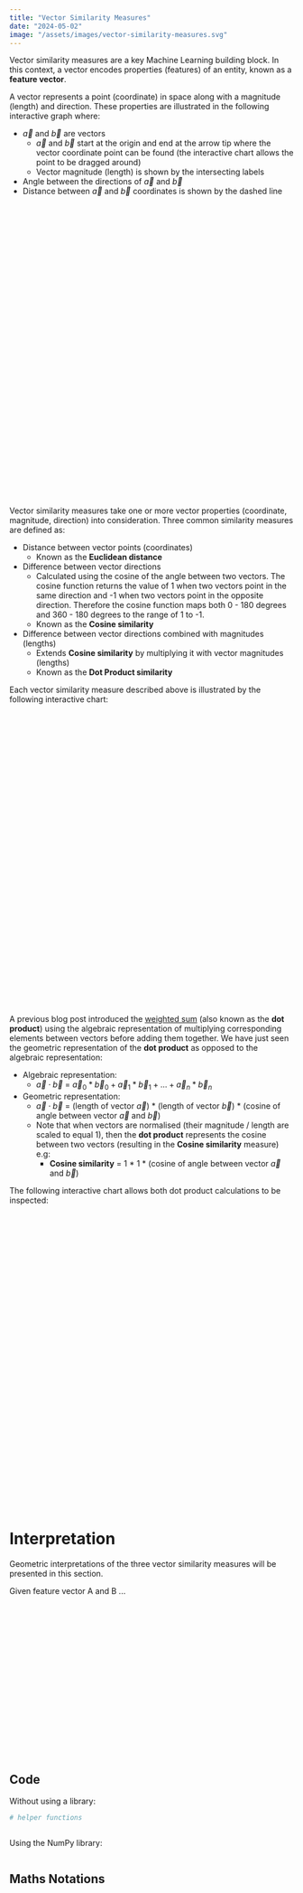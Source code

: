 ```yaml
---
title: "Vector Similarity Measures"
date: "2024-05-02"
image: "/assets/images/vector-similarity-measures.svg"
---
```


Vector similarity measures are a key Machine Learning building block. In this context, a vector encodes properties (features) of an entity, known as a **feature vector**. 

A vector represents a point (coordinate) in space along with a magnitude (length) and direction. These properties are illustrated in the following interactive graph where:
* $\vec{a}$ and $\vec{b}$ are vectors
  * $\vec{a}$ and $\vec{b}$ start at the origin and end at the arrow tip where the vector coordinate point can be found (the interactive chart allows the point to be dragged around)
  * Vector magnitude (length) is shown by the intersecting labels
* Angle between the directions of $\vec{a}$ and $\vec{b}$
* Distance between $\vec{a}$ and $\vec{b}$ coordinates is shown by the dashed line

<div id="html" markdown="0">

  <div id="jxgbox-basic" class="jxgbox-basic" style="width: 100%; aspect-ratio : 1 / 1;"></div>

  <style>
    {% include vector-similarity-measures/styles.css %}
  </style>

  <script>
    {% include vector-similarity-measures/utils.js %}

    {% include vector-similarity-measures/basic.js %}

    new Chart("jxgbox-basic");
  </script>
  <br>
</div>

Vector similarity measures take one or more vector properties (coordinate, magnitude, direction) into consideration. Three common similarity measures are defined as:  

* Distance between vector points (coordinates)
  * Known as the **Euclidean distance** 
* Difference between vector directions
  * Calculated using the cosine of the angle between two vectors. The cosine function returns the value of 1 when two vectors point in the same direction and -1 when two vectors point in the opposite direction. Therefore the cosine function maps both 0 - 180 degrees and 360 - 180 degrees to the range of 1 to -1. 
  * Known as the **Cosine similarity** 
* Difference between vector directions combined with magnitudes (lengths)
  * Extends **Cosine similarity** by multiplying it with vector magnitudes (lengths)
  * Known as the **Dot Product similarity**  

Each vector similarity measure described above is illustrated by the following interactive chart:

<div id="html" markdown="0">

  <div id="jxgbox-basic-with-metrics" class="jxgbox-basic-with-metrics" style="width: 100%; aspect-ratio : 1 / 1;"></div>

  <script>
    new Chart("jxgbox-basic-with-metrics", SIMPLE_LBL_BASIC);
  </script>
  <br>
</div>

A previous blog post introduced the [weighted sum](https://mike-sole.github.io/machine-learning-building-blocks/2024/04/06/weighted-sum.html) (also known as the **dot product**) using the algebraic representation of multiplying corresponding elements between vectors before adding them together. We have just seen the geometric representation of the **dot product** as opposed to the algebraic representation:
* Algebraic representation: 
  * $\vec{a} \cdot \vec{b}$ = $\vec{a}_0 * \vec{b}_0 + \vec{a}_1 * \vec{b}_1 + ... + \vec{a}_n * \vec{b}_n$
* Geometric representation: 
  * $\vec{a} \cdot \vec{b}$ = (length of vector $\vec{a}$) * (length of vector $\vec{b}$) * (cosine of angle between vector $\vec{a}$ and $\vec{b}$)
  * Note that when vectors are normalised (their magnitude / length are scaled to equal 1), then the **dot product** represents the cosine between two vectors (resulting in the **Cosine similarity** measure) e.g: 
    * **Cosine similarity** = 1 * 1 * (cosine of angle between vector $\vec{a}$ and $\vec{b}$)

The following interactive chart allows both dot product calculations to be inspected:

<div id="html" markdown="0">

  <div id="jxgbox-basic-multi" class="jxgbox-basic-multi" style="width: 100%; aspect-ratio : 1 / 1;"></div>

  <script>
    new Chart("jxgbox-basic-multi", SIMPLE_LBL_BASIC_MULTI_DOT_PRODUCT_REPRESENTATIONS);
  </script>
  <br>
</div>

# Interpretation

Geometric interpretations of the three vector similarity measures will be presented in this section. 

Given feature vector A and B ... 

<div id="html" markdown="0">






<div style="width: 100%; display: table;">
    <div style="display: table-row">
        <div style="width: 50%; display: table-cell;"> 
          <div id="box" class="box" style="width: 100%; aspect-ratio : 1 / 1;"></div>
        </div>
        <div style="width: 50% display: table-cell;">
        
  <div id="box2" class="box2" style="width: 100%; aspect-ratio : 1 / 1;"></div>
         </div>
    </div>
</div>

  <script>

    {% include vector-similarity-measures/test.js %}

    new Chart("jxgbox-basic");
  </script>
  <br>
</div>



## Code

Without using a library:


```python
# helper functions



```

Using the NumPy library:


```python

```

## Maths Notations


